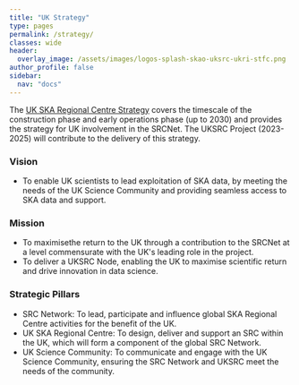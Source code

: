 ```yaml
---
title: "UK Strategy"
type: pages
permalink: /strategy/
classes: wide
header:
  overlay_image: /assets/images/logos-splash-skao-uksrc-ukri-stfc.png
author_profile: false
sidebar: 
  nav: "docs"
---
```

The [UK SKA Regional Centre Strategy](https://www.ukri.org/wp-content/uploads/2022/04/STFC-220422-Funding-Opp-UKSKARegionalCentre2022-UKSRCStrategy.pdf) covers the timescale of the construction phase and early operations phase (up to 2030) and provides the strategy for UK involvement in the SRCNet. The UKSRC Project (2023-2025) will contribute to the delivery of this strategy.<br>
### Vision ###
* To enable UK scientists to lead exploitation of SKA data, by meeting the needs of the UK Science Community and providing seamless access to SKA data and support.<br>
### Mission ###
* To maximisethe return to the UK through a contribution to the SRCNet at a level commensurate with the UK's leading role in the project.
* To deliver a UKSRC Node, enabling the UK to maximise scientific return and drive innovation in data science.<br>  
### Strategic Pillars ###
* SRC Network: To lead, participate and influence global SKA Regional Centre activities for the benefit of the UK.
* UK SKA Regional Centre: To design, deliver and support an SRC within the UK, which will form a component of the global SRC Network.
* UK Science Community: To communicate and engage with the UK Science Community, ensuring the SRC Network and UKSRC meet the needs of the community.
